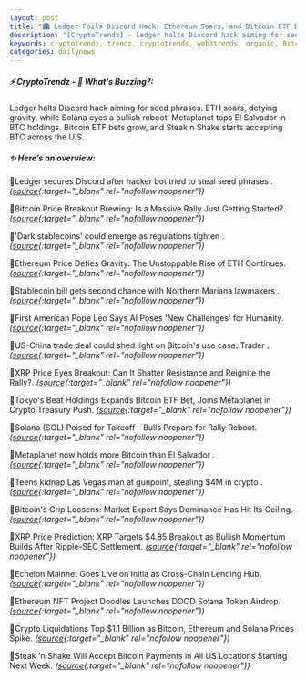 ```yaml
---
layout: post
title: "🏙️ Ledger Foils Discord Hack, Ethereum Soars, and Bitcoin ETF Bets Surge Bitcoin News"
description: "[CryptoTrendz] - Ledger halts Discord hack aiming for seed phrases. ETH soars, defying gravity, while Solana eyes a bullish reboot. Metaplanet tops El Salvador in BTC holdings. Bitcoin ETF bets grow, and Steak n Shake starts accepting BTC across the U.S."
keywords: cryptotrendz, trendz, cryptotrends, web3trends, organic, Bitcoin, Token, Ethereum, Crypto, AI, NFT, XRP, Market, ETH
categories: dailynews
---
```


##### ⚡ CryptoTrendz - 📌 *What's Buzzing?:*

Ledger halts Discord hack aiming for seed phrases. ETH soars, defying gravity, while Solana eyes a bullish reboot. Metaplanet tops El Salvador in BTC holdings. Bitcoin ETF bets grow, and Steak n Shake starts accepting BTC across the U.S.

##### ✨ *Here’s an overview:*


🔹Ledger secures Discord after hacker bot tried to steal seed phrases . *([source](https://s.avyag.com/i5r8){:target="_blank" rel="nofollow noopener"})*

🔹Bitcoin Price Breakout Brewing: Is a Massive Rally Just Getting Started?. *([source](https://s.avyag.com/frrs){:target="_blank" rel="nofollow noopener"})*

🔹'Dark stablecoins' could emerge as regulations tighten . *([source](https://s.avyag.com/0h42){:target="_blank" rel="nofollow noopener"})*

🔹Ethereum Price Defies Gravity: The Unstoppable Rise of ETH Continues. *([source](https://s.avyag.com/smwf){:target="_blank" rel="nofollow noopener"})*

🔹Stablecoin bill gets second chance with Northern Mariana lawmakers . *([source](https://s.avyag.com/u1p9){:target="_blank" rel="nofollow noopener"})*

🔹First American Pope Leo Says AI Poses 'New Challenges' for Humanity. *([source](https://s.avyag.com/18v0){:target="_blank" rel="nofollow noopener"})*

🔹US-China trade deal could shed light on Bitcoin's use case: Trader . *([source](https://s.avyag.com/6ggb){:target="_blank" rel="nofollow noopener"})*

🔹XRP Price Eyes Breakout: Can It Shatter Resistance and Reignite the Rally?. *([source](https://s.avyag.com/z4ys){:target="_blank" rel="nofollow noopener"})*

🔹Tokyo's Beat Holdings Expands Bitcoin ETF Bet, Joins Metaplanet in Crypto Treasury Push. *([source](https://s.avyag.com/thj9){:target="_blank" rel="nofollow noopener"})*

🔹Solana (SOL) Poised for Takeoff - Bulls Prepare for Rally Reboot. *([source](https://s.avyag.com/2vt7){:target="_blank" rel="nofollow noopener"})*

🔹Metaplanet now holds more Bitcoin than El Salvador . *([source](https://s.avyag.com/9803){:target="_blank" rel="nofollow noopener"})*

🔹Teens kidnap Las Vegas man at gunpoint, stealing $4M in crypto . *([source](https://s.avyag.com/vqsg){:target="_blank" rel="nofollow noopener"})*

🔹Bitcoin's Grip Loosens: Market Expert Says Dominance Has Hit Its Ceiling. *([source](https://s.avyag.com/wj91){:target="_blank" rel="nofollow noopener"})*

🔹XRP Price Prediction: XRP Targets $4.85 Breakout as Bullish Momentum Builds After Ripple-SEC Settlement. *([source](https://s.avyag.com/8lr3){:target="_blank" rel="nofollow noopener"})*

🔹Echelon Mainnet Goes Live on Initia as Cross-Chain Lending Hub. *([source](https://s.avyag.com/y399){:target="_blank" rel="nofollow noopener"})*

🔹Ethereum NFT Project Doodles Launches DOOD Solana Token Airdrop. *([source](https://s.avyag.com/be8s){:target="_blank" rel="nofollow noopener"})*

🔹Crypto Liquidations Top $1.1 Billion as Bitcoin, Ethereum and Solana Prices Spike. *([source](https://s.avyag.com/0cch){:target="_blank" rel="nofollow noopener"})*

🔹Steak 'n Shake Will Accept Bitcoin Payments in All US Locations Starting Next Week. *([source](https://s.avyag.com/3mxy){:target="_blank" rel="nofollow noopener"})*
